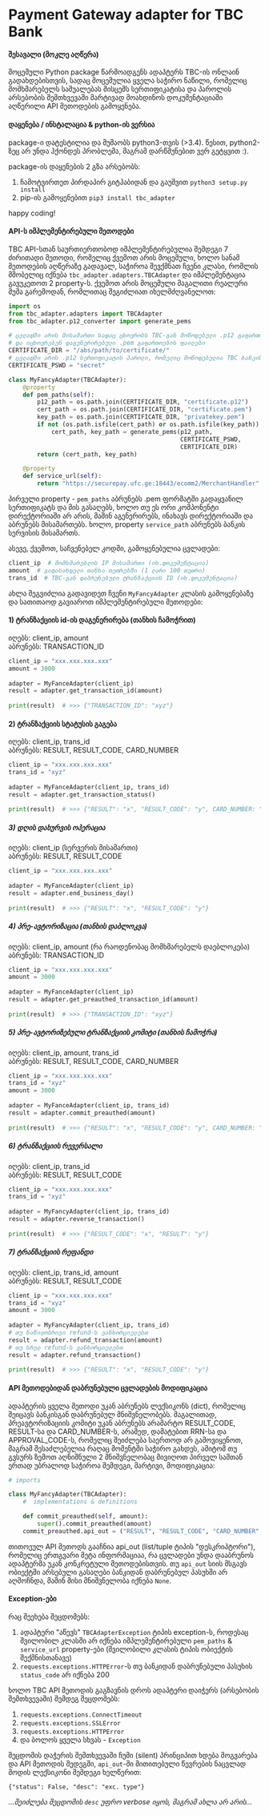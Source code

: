# Payment Gateway adapter for TBC Bank

#### შესავალი (მოკლე აღწერა)
მოცემული Python package წარმოადგენს ადაპტერს TBC-ის ონლაინ გადახდებისთვის, სადაც მოცემულია ყველა საჭირო ნაწილი, რომელიც მომხმარებელს საშუალებას მისცემს სერთიფიკატისა და პაროლის არსებობის შემთხვევაში მარტივად მოახდინოს დოკუმენტაციაში აღწერილი API მეთოდების გამოყენება. 

#### დაყენება / ინსტალაცია & python-ის ვერსია

package-ი დატესტილია და მუშაობს python3-თვის (>3.4). წესით, python2-ზეც არ უნდა ჰქონდეს პრობლემა, მაგრამ დარწმუნებით ვერ გეტყვით :).

package-ის დაყენების 2 გზა არსებობს:

1) ჩამოტვირთეთ პირდაპირ გიტჰაბიდან და გაუშვით `python3 setup.py	install`
2) pip-ის გამოყენებით `pip3 install tbc_adapter`

happy coding!

#### API-ს იმპლემენტირებული მეთოდები
TBC API-სთან საურთიერთობოდ იმპლემენტირებულია შემდეგი 7 ძირითადი მეთოდი, რომელიც ქვემოთ არის მოცემული, ხოლო სანამ მეთოდების აღწერაზე გადავალ, საჭიროა შევქმნათ ჩვენი კლასი, რომლის მშობელიც იქნება `tbc_adapter.adapters.TBCAdapter` და იმპლემენტაცია გავუკეთოთ 2 property-ს. ქვემოთ არის მოცემული მაგალითი რეალური მუშა გარემოდან, რომლითაც შეგიძლიათ იხელმძღვანელოთ:

```python
import os
from tbc_adapter.adapters import TBCAdapter
from tbc_adapter.p12_converter import generate_pems

# ცვლადში არის მისამართი სადაც ცხოვრობს TBC-გან მოწოდებული .p12 გაფართოების ფაილი 
# და იცხოვრებენ დაგენერირებული .pem გაფართოების ფაილები
CERTIFICATE_DIR = "/abs/path/to/certificate/"
# ცვლადში არის .p12 სერთიფიკატის პაროლი, რომელიც მოწოდებულია TBC ბანკის მიერ
CERTIFICATE_PSWD = "secret"

class MyFancyAdapter(TBCAdapter):
    @property
    def pem_paths(self):
        p12_path = os.path.join(CERTIFICATE_DIR, "certificate.p12")
        cert_path = os.path.join(CERTIFICATE_DIR, "certificate.pem")
        key_path = os.path.join(CERTIFICATE_DIR, "privatekey.pem")
        if not (os.path.isfile(cert_path) or os.path.isfile(key_path)):
            cert_path, key_path = generate_pems(p12_path,
                                                CERTIFICATE_PSWD,
                                                CERTIFICATE_DIR)
        return (cert_path, key_path)

    @property
    def service_url(self):
        return "https://securepay.ufc.ge:18443/ecomm2/MerchantHandler"
```

პირველი property - `pem_paths` აბრუნებს .pem ფორმატში გადაყვანილ სერთიფიკატს და მის გასაღებს, ხოლო თუ ეს ორი კომპონენტი დირექტორიაში არ არის, მაშინ აგენერირებს, ინახავს დირექტორიაში და აბრუნებს მისამართებს. ხოლო, property `service_path` აბრუნებს ბანკის სერვისის მისამართს.

ასევე, ქვემოთ, საჩვენებელ კოდში, გამოყენებულია ცვლადები:
```python
client_ip  # მომხმარებლის IP მისამართი (იხ.დოკუმენტაცია)
amount  # გადასახდელი თანხა თეთრებში (1 ლარი 100 თეთრი)
trans_id  # TBC-გან დაბრუნებული ტრანზაქციის ID (იხ.დოკუმენტაცია)
```

ახლა შეგვიძლია გადავიდეთ ჩვენი `MyFancyAdapter` კლასის გამოყენებაზე და სათითაოდ გავიაროთ იმპლემენტირებული მეთოდები:

#### 1) ტრანზაქციის id-ის დაგენერირება (თანხის ჩამოჭრით)

იღებს: client_ip, amount   
აბრუნებს: TRANSACTION_ID

```python
client_ip = "xxx.xxx.xxx.xxx"
amount = 3000
    
adapter = MyFanceAdapter(client_ip)
result = adapter.get_transaction_id(amount)
   	
print(result)  # >>> {"TRANSACTION_ID": "xyz"}
```

#### 2) ტრანზაქციის სტატუსის გაგება

იღებს: client_ip, trans_id   
აბრუნებს: RESULT, RESULT_CODE, CARD_NUMBER

```python
client_ip = "xxx.xxx.xxx.xxx"
trans_id = "xyz"
    
adapter = MyFanceAdapter(client_ip, trans_id)
result = adapter.get_transaction_status()
   	
print(result)  # >>> {"RESULT": "x", "RESULT_CODE": "y", CARD_NUMBER: "z"}
```

##### 3) დღის დახურვის ოპერაცია

იღებს: client_ip (სერვერის მისამართი)   
აბრუნებს: RESULT, RESULT_CODE

```python
client_ip = "xxx.xxx.xxx.xxx"
    
adapter = MyFanceAdapter(client_ip)
result = adapter.end_business_day()
   	
print(result)  # >>> {"RESULT": "x", "RESULT_CODE": "y"}
```

##### 4) პრე-ავტორიზაცია (თანხის დაბლოკვა)

იღებს: client_ip, amount (რა რაოდენობაც მომხმარებელს დაებლოკება)   
აბრუნებს: TRANSACTION_ID

```python
client_ip = "xxx.xxx.xxx.xxx"
amount = 3000
    
adapter = MyFanceAdapter(client_ip)
result = adapter.get_preauthed_transaction_id(amount)
   	
print(result)  # >>> {"TRANSACTION_ID": "xyz"}
```

##### 5) პრე-ავტორიზებული ტრანზაქციის კომიტი (თანხის ჩამოჭრა)

იღებს: client_ip, amount, trans_id   
აბრუნებს: RESULT, RESULT_CODE, CARD_NUMBER

```python
client_ip = "xxx.xxx.xxx.xxx"
trans_id = "xyz"
amount = 3000
    
adapter = MyFanceAdapter(client_ip, trans_id)
result = adapter.commit_preauthed(amount)
   	
print(result)  # >>> {"RESULT": "x", "RESULT_CODE": "y", CARD_NUMBER: "z"}
```

##### 6) ტრანზაქციის რევერსალი
იღებს: client_ip, trans_id   
აბრუნებს: RESULT, RESULT_CODE

```python
client_ip = "xxx.xxx.xxx.xxx"
trans_id = "xyz"
    
adapter = MyFancyAdapter(client_ip, trans_id)
result = adapter.reverse_transaction()
    
print(result)  # >>> {"RESULT_CODE": "x", "RESULT": "y"}
```

##### 7) ტრანზაქციის რეფანდი
იღებს: client_ip, trans_id, amount   
აბრუნებს: RESULT, RESULT_CODE

```python
client_ip = "xxx.xxx.xxx.xxx"
trans_id = "xyz"
amount = 3000
    
adapter = MyFancyAdapter(client_ip, trans_id)
# თუ ნაწილობრივი refund-ს ვანხორციელებთ
result = adapter.refund_transaction(amount)
# თუ სრულ refund-ს ვანხორციელებთ
result = adapter.refund_transaction()
    
print(result)  # >>> {"RESULT": "x", "RESULT_CODE": "y"}
```

#### API მეთოდებიდან დაბრუნებული ცვლადების მოდიფიკაცია
ადაპტერის ყველა მეთოდი უკან აბრუნებს ლექსიკონს (dict), რომელიც შეიცავს ბანკისგან დაბრუნებულ მნიშვნელობებს. მაგალითად, პრეავტორიზაციის კომიტი უკან აბრუნებს არამარტო RESULT_CODE, RESULT-სა და CARD_NUMBER-ს, არამედ, დამატებით RRN-სა და APPROVAL_CODE-ს, რომელიც შეიძლება საერთოდ არ გამოვიყენოთ, მაგრამ შესაძლებელია რაღაც მომენტში საჭირო გახდეს, ამიტომ თუ გვსურს ზემოთ აღნიშნული 2 მნიშვნელობაც მივიღოთ პირველ სამთან ერთად უბრალოდ საჭიროა შემდეგი, მარტივი, მოდიფიკაცია:

```python
# imports

class MyFancyAdapter(TBCAdapter):
	#  implementations & definitions

    def commit_preauthed(self, amount):
        super().commit_preauthed(amount)
    commit_preauthed.api_out = ("RESULT", "RESULT_CODE", "CARD_NUMBER", "RRN", "APPROVAL_CODE")
```

თითოეულ API მეთოდს გააჩნია api_out (list/tuple ტიპის "დესკრიპტორი"), რომელიც ერთგვარი მეტა ინფორმაციაა, რა ცვლადები უნდა დააბრუნოს ადაპტერმა უკან კონკრეტული მეთოდებისთვის. თუ `api_out` სიის მსგავს ობიექტში არსებული გასაღები ბანკიდან დაბრუნებულ პასუხში არ აღმოჩნდა, მაშინ მისი მნიშვნელობა იქნება `None`.

#### Exception-ები

რაც შეეხება შეცდომებს:

1) ადაპტერი "აწევს" `TBCAdapterException` ტიპის exception-ს, როდესაც შვილობილ კლასში არ იქნება იმპლემენტირებული `pem_paths` & `service_url` property-ები (შვილობილი კლასის ტიპის ობიექტის შექმნისთანავე)
2) `requests.exceptions.HTTPError`-ს თუ ბანკიდან დაბრუნებული პასუხის `status_code` არ იქნება 200

ხოლო TBC API მეთოდის გაგზავნის დროს ადაპტერი დაიჭერს (არსებობის შემთხვევაში) შემდეგ შეცდომებს:

1) `requests.exceptions.ConnectTimeout`
2) `requests.exceptions.SSLError`
3) `requests.exceptions.HTTPError`
4) და ბოლოს ყველა სხვას - `Exception`

შეცდომის დაჭერის შემთხვევაში ჩუმი (silent) პრინციპით ხდება მოგვარება და API მეთოდის შედეგში, `api_out`-ში მითითებული წევრების ნაცვლად მოდის ლექსიკონი შემდეგი ხელწერით:

`{"status": False, "desc": "exc. type"}`

<i>...შეიძლება შეცდომის `desc` უფრო verbose იყოს, მაგრამ ახლა არ არის...</i> 


